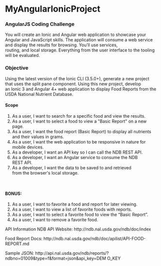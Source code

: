 # MyAngularIonicProject
<h3>AngularJS Coding Challenge</h3>
<p>You will create an Ionic and Angular web application to showcase your Angular and
JavaScript skills. The application will consume a web service and display the results for
browsing. You’ll use services, routing, and local storage. Everything from the user
interface to the tooling will be evaluated. </p>
<h3>Objective</h3>
<p>Using the latest version of the Ionic CLI (3.5.0+), generate a new project that uses
the split pane component. Using this new project, develop an Ionic 3 and Angular 4+ web
application to display Food Reports from the USDA National Nutrient Database. </p>

<h4>Scope</h4>
<ol>
  <li>As a user, I want to search for a specific food and view the results.</li>
  <li>As a user, I want to select a food to view a &quot;Basic Report&quot; on a new page. </li>
  <li>As a user, I want the food report (Basic Report) to display all nutrients and their
values in grams. </li>
  <li>As a user, I want the web application to be responsive in nature for mobile
devices. </li>
  <li>As a developer, I want an API key so I can call the NDB REST API. </li>
  <li>As a developer, I want an Angular service to consume the NDB REST API.</li>
  <li>As a developer, I want the data to be saved to and retrieved from the browser&#39;s local storage. </li>
</ol>
 
 <h4>BONUS: </h4>
 <ol>
  <li>As a user, I want to favorite a food and report for later viewing.  </li>
  <li>As a user, I want to view a list of favorite foods with reports. </li>
  <li>As a user, I want to select a favorite food to view the “Basic Report”. </li>
  <li>As a user, I want to remove a favorite food. </li>
 </ol>

<p>API Information NDB API Website: http://ndb.nal.usda.gov/ndb/doc/index </p>
<p>Food Report Docs: http://ndb.nal.usda.gov/ndb/doc/apilist/API-FOOD- REPORT.md </p>
<p>Sample JSON: http://api.nal.usda.gov/ndb/reports/?ndbno=01009&amp;type=f&amp;format=json&amp;api_key=DEM
O_KEY</p>
 

 
  






 

